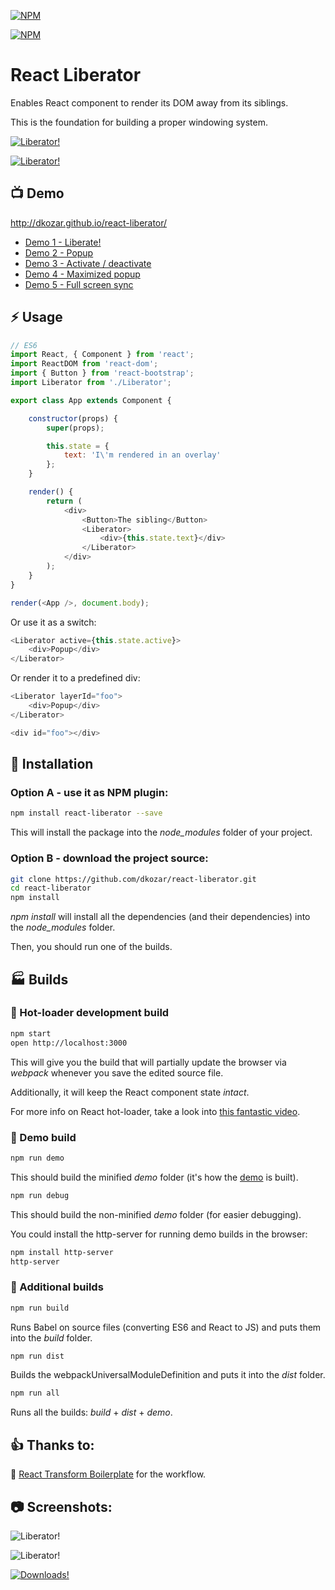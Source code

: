 [![NPM](https://nodei.co/npm/react-liberator.png?downloads=true&downloadRank=true&stars=true)](https://www.npmjs.com/package/react-liberator)

[![NPM](https://badge.fury.io/js/react-liberator.png)](https://www.npmjs.com/package/react-liberator)

# React Liberator

Enables React component to render its DOM away from its siblings.

This is the foundation for building a proper windowing system.

[![Liberator!](http://dankokozar.com/images/react-liberator-1.png)](http://dkozar.github.io/react-liberator/)

[![Liberator!](http://dankokozar.com/images/react-liberator-popup.png)](http://dkozar.github.io/react-liberator/)

## :tv: Demo

http://dkozar.github.io/react-liberator/

* [Demo 1 - Liberate!](http://dkozar.github.io/react-liberator/#/demo1)
* [Demo 2 - Popup](http://dkozar.github.io/react-liberator/#/demo2)
* [Demo 3 - Activate / deactivate](http://dkozar.github.io/react-liberator/#/demo3)
* [Demo 4 - Maximized popup](http://dkozar.github.io/react-liberator/#/demo4)
* [Demo 5 - Full screen sync](http://dkozar.github.io/react-liberator/#/demo5)

## :zap: Usage

```js
// ES6
import React, { Component } from 'react';
import ReactDOM from 'react-dom';
import { Button } from 'react-bootstrap';
import Liberator from './Liberator';

export class App extends Component {

    constructor(props) {
        super(props);

        this.state = {
            text: 'I\'m rendered in an overlay'
        };
    }

    render() {
        return (
            <div>
                <Button>The sibling</Button>
                <Liberator>
                    <div>{this.state.text}</div>
                </Liberator>
            </div>
        );
    }
}

render(<App />, document.body);
```

Or use it as a switch:

```js
<Liberator active={this.state.active}>
    <div>Popup</div>
</Liberator>
```

Or render it to a predefined div:

```js
<Liberator layerId="foo">
    <div>Popup</div>
</Liberator>

<div id="foo"></div>
```

## :truck: Installation

### Option A - use it as NPM plugin:

```bash
npm install react-liberator --save
```

This will install the package into the *node_modules* folder of your project.

### Option B - download the project source:

```bash
git clone https://github.com/dkozar/react-liberator.git
cd react-liberator
npm install
```

*npm install* will install all the dependencies (and their dependencies) into the *node_modules* folder.

Then, you should run one of the builds.

## :factory: Builds

### :rocket: Hot-loader development build

```bash
npm start
open http://localhost:3000
```

This will give you the build that will partially update the browser via *webpack* whenever you save the edited source file.

Additionally, it will keep the React component state *intact*.

For more info on React hot-loader, take a look into [this fantastic video](https://www.youtube.com/watch?v=xsSnOQynTHs).

### :helicopter: Demo build

```bash
npm run demo
```
This should build the minified *demo* folder (it's how the [demo](http://dkozar.github.io/react-liberator/) is built).

```bash
npm run debug
```
This should build the non-minified *demo* folder (for easier debugging).

You could install the http-server for running demo builds in the browser:

```bash
npm install http-server
http-server
```

### :steam_locomotive: Additional builds

```bash
npm run build
```

Runs Babel on source files (converting ES6 and React to JS) and puts them into the *build* folder.

```bash
npm run dist
```

Builds the webpackUniversalModuleDefinition and puts it into the *dist* folder.

```bash
npm run all
```

Runs all the builds: *build* + *dist* + *demo*.

## :thumbsup: Thanks to:

:rocket: [React Transform Boilerplate](https://github.com/gaearon/react-transform-boilerplate) for the workflow.

## :camera: Screenshots:

![Liberator!](http://dankokozar.com/images/react-liberator-2.png)

![Liberator!](http://dankokozar.com/images/react-liberator-3.png)

[![Downloads!](https://nodei.co/npm-dl/react-liberator.png?months=1)](https://www.npmjs.com/package/react-liberator)
